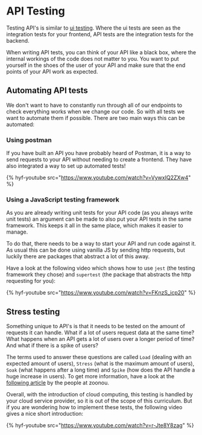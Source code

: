 # API Testing

Testing API's is similar to [ui testing](./ui-tests.md). Where the ui tests are seen as the integration tests for your frontend, API tests are the integration tests for the backend.

When writing API tests, you can think of your API like a black box, where the internal workings of the code does not matter to you. You want to put yourself in the shoes of the user of your API and make sure that the end points of your API work as expected.

## Automating API tests

We don't want to have to constantly run through all of our endpoints to check everything works when we change our code. So with all tests we want to automate them if possible. There are two main ways this can be automated:

### Using postman

If you have built an API you have probably heard of Postman, it is a way to send requests to your API without needing to create a frontend. They have also integrated a way to set up automated tests!

{% hyf-youtube src="https://www.youtube.com/watch?v=VywxIQ2ZXw4" %}

### Using a JavaScript testing framework

As you are already writing unit tests for your API code (as you always write unit tests) an argument can be made to also put your API tests in the same framework. This keeps it all in the same place, which makes it easier to manage.

To do that, there needs to be a way to start your API and run code against it. As usual this can be done using vanilla JS by sending http requests, but luckily there are packages that abstract a lot of this away.

Have a look at the following video which shows how to use `jest` (the testing framework they chose) and `supertest` (the package that abstracts the http requesting for you):

{% hyf-youtube src="https://www.youtube.com/watch?v=FKnzS_icp20" %}

## Stress testing

Something unique to API's is that it needs to be tested on the amount of requests it can handle. What if a lot of users request data at the same time? What happens when an API gets a lot of users over a longer period of time? And what if there is a spike of users?

The terms used to answer these questions are called `Load` (dealing with an expected amount of users), `Stress` (what is the maximum amount of users), `Soak` (what happens after a long time) and `Spike` (how does the API handle a huge increase in users). To get more information, have a look at the [following article](https://zoonou.com/resources/blog/performance-testing-techniques/) by the people at zoonou.

Overall, with the introduction of cloud computing, this testing is handled by your cloud service provider, so it is out of the scope of this curriculum. But if you are wondering how to implement these tests, the following video gives a nice short introduction:

{% hyf-youtube src="https://www.youtube.com/watch?v=r-Jte8Y8zag" %}
